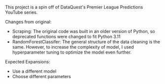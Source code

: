 This project is a spin off of DataQuest's Premier League Predictions YouTube series.

Changes from original:
- Scraping: The original code was built in an older version of Python, so deprecated functions were changed to fit Python 3.11
- RandomForestClassifer: The general structure of the data cleaning is the same. However, to increase the complexity of model, I used hyperparameter tuning to optimize the model even further.

Expected Expansions:
- Use a different model
- Choose different parameters
